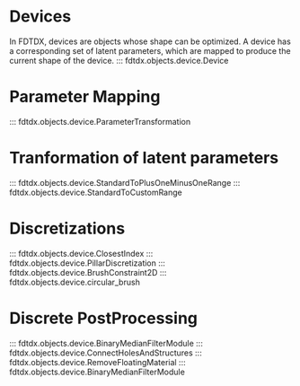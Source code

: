 ##
# Devices
In FDTDX, devices are objects whose shape can be optimized. A device has a corresponding set of latent parameters, which are mapped to produce the current shape of the device.
::: fdtdx.objects.device.Device

# Parameter Mapping
::: fdtdx.objects.device.ParameterTransformation

# Tranformation of latent parameters
::: fdtdx.objects.device.StandardToPlusOneMinusOneRange
::: fdtdx.objects.device.StandardToCustomRange

# Discretizations
::: fdtdx.objects.device.ClosestIndex
::: fdtdx.objects.device.PillarDiscretization
::: fdtdx.objects.device.BrushConstraint2D
::: fdtdx.objects.device.circular_brush

# Discrete PostProcessing
::: fdtdx.objects.device.BinaryMedianFilterModule
::: fdtdx.objects.device.ConnectHolesAndStructures
::: fdtdx.objects.device.RemoveFloatingMaterial
::: fdtdx.objects.device.BinaryMedianFilterModule
